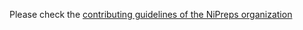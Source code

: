 Please check the [contributing guidelines of the NiPreps organization](https:/www.nipreps.org/community/CONTRIBUTING)

